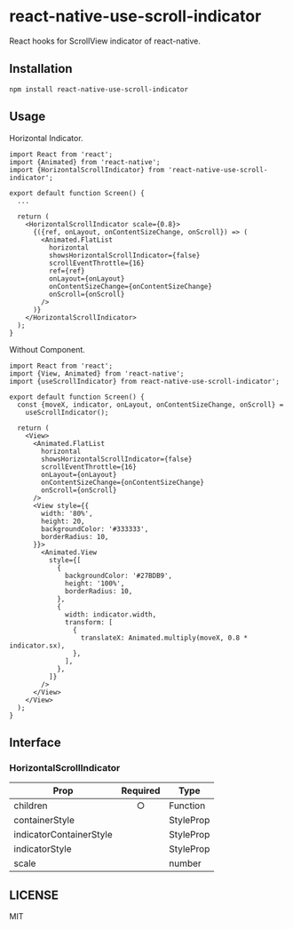 # react-native-use-scroll-indicator

React hooks for ScrollView indicator of react-native.

## Installation

```
npm install react-native-use-scroll-indicator
```

## Usage

Horizontal Indicator.

```tsx
import React from 'react';
import {Animated} from 'react-native';
import {HorizontalScrollIndicator} from 'react-native-use-scroll-indicator';

export default function Screen() {
  ...

  return (
    <HorizontalScrollIndicator scale={0.8}>
      {({ref, onLayout, onContentSizeChange, onScroll}) => (
        <Animated.FlatList
          horizontal
          showsHorizontalScrollIndicator={false}
          scrollEventThrottle={16}
          ref={ref}
          onLayout={onLayout}
          onContentSizeChange={onContentSizeChange}
          onScroll={onScroll}
        />
      )}
    </HorizontalScrollIndicator>
  );
}
```

Without Component.

```tsx
import React from 'react';
import {View, Animated} from 'react-native';
import {useScrollIndicator} from react-native-use-scroll-indicator';

export default function Screen() {
  const {moveX, indicator, onLayout, onContentSizeChange, onScroll} =
    useScrollIndicator();
    
  return (
    <View>
      <Animated.FlatList
        horizontal
        showsHorizontalScrollIndicator={false}
        scrollEventThrottle={16}
        onLayout={onLayout}
        onContentSizeChange={onContentSizeChange}
        onScroll={onScroll}
      />
      <View style={{
        width: '80%',
        height: 20,
        backgroundColor: '#333333',
        borderRadius: 10,
      }}>
        <Animated.View
          style={[
            {
              backgroundColor: '#27BDB9',
              height: '100%',
              borderRadius: 10,
            },
            {
              width: indicator.width,
              transform: [
                {
                  translateX: Animated.multiply(moveX, 0.8 * indicator.sx),
                },
              ],
            },
          ]}
        />
      </View>
    </View>
  );
}
```

## Interface

### HorizontalScrollIndicator

| Prop                    | Required | Type                 |
|-------------------------|:--------:|----------------------|
| children                |    ○     | Function             |
| containerStyle          |          | StyleProp<ViewStyle> |
| indicatorContainerStyle |          | StyleProp<ViewStyle> |
| indicatorStyle          |          | StyleProp<ViewStyle> |
| scale                   |          | number               |

## LICENSE

MIT

